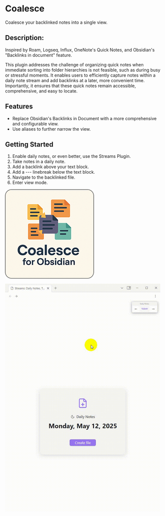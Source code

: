 # Coalesce

Coalesce your backlinked notes into a single view.

## Description:

Inspired by Roam, Logseq, Influx, OneNote's Quick Notes, and Obsidian's "Backlinks in document" feature.

This plugin addresses the challenge of organizing quick notes when immediate sorting into folder hierarchies is not feasible, such as during busy or stressful moments. It enables users to efficiently capture notes within a daily note stream and add backlinks at a later, more convenient time. Importantly, it ensures that these quick notes remain accessible, comprehensive, and easy to locate.

## Features
- Replace Obsidian's Backlinks in Document with a more comprehensive and configurable view.
- Use aliases to further narrow the view.

## Getting Started
1. Enable daily notes, or even better, use the Streams Plugin.
2. Take notes in a daily note.
3. Add a backlink above your text block.
4. Add a --- linebreak below the text block.
5. Navigate to the backlinked file.
6. Enter view mode.

![assets/logo-transparent](assets/logo-opaque-smaller.png)

![assets/example](assets/example-smaller.gif)
